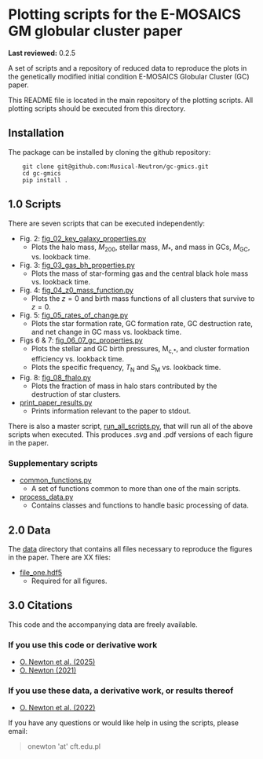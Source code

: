 # Plotting scripts for the E-MOSAICS GM globular cluster paper


**Last reviewed:** 0.2.5

A set of scripts and a repository of reduced data to reproduce the plots in the
genetically modified initial condition E-MOSAICS Globular Cluster (GC)
paper.

This README file is located in the main repository of the plotting scripts.
All plotting scripts should be executed from this directory.

## Installation

The package can be installed by cloning the github repository:

```
    git clone git@github.com:Musical-Neutron/gc-gmics.git
    cd gc-gmics
    pip install .
```

## 1.0 Scripts

There are seven scripts that can be executed independently:

* Fig. 2: [fig_02_key_galaxy_properties.py](/fig_02_key_galaxy_properties.py)
  * Plots the halo mass, <i>M</i><sub>200</sub>,
  stellar mass, <i>M</i><sub>*</sub>, and mass in GCs, <i>M</i><sub>GC</sub>,
  vs. lookback time.
* Fig. 3: [fig_03_gas_bh_properties.py](/fig_03_gas_bh_properties.py)
  * Plots the mass of star-forming gas and the central black hole mass vs.
  lookback time.
* Fig. 4: [fig_04_z0_mass_function.py](/fig_04_z0_mass_function.py)
  * Plots the $z=0$ and birth mass functions of all clusters that survive to
  $z=0$.
* Fig. 5: [fig_05_rates_of_change.py](/fig_05_rates_of_change.py)
  * Plots the star formation rate, GC formation rate, GC destruction rate, and
  net change in GC mass vs. lookback time.
* Figs 6 & 7: [fig_06_07_gc_properties.py](/fig_06_07_gc_properties.py)
  * Plots the stellar and GC birth pressures, M<sub>c,*</sub>, and cluster
  formation efficiency vs. lookback time.
  * Plots the specific frequency, <i>T</i><sub>N</sub> and <i>S</i><sub>M</sub>
  vs. lookback time.
* Fig. 8: [fig_08_fhalo.py](/fig_08_fhalo.py)
  * Plots the fraction of mass in halo stars contributed by the destruction of
  star clusters.
* [print_paper_results.py](/print_paper_results.py)
  * Prints information relevant to the paper to stdout.

There is also a master script, [run_all_scripts.py](/run_all_scripts.py),
that will run all of the above scripts when executed. This produces .svg
and .pdf versions of each figure in the paper.

### Supplementary scripts

* [common_functions.py](/common_functions.py)
  * A set of functions common to more than one of the main scripts.
* [process_data.py](/process_data.py)
  * Contains classes and functions to handle basic processing of data.

## 2.0 Data

The [data](/data) directory that contains all files necessary to reproduce the
figures in the paper. There are XX files:

* [file_one.hdf5](/data/file_one.hdf5)
  * Required for all figures.
<!-- * [17_11_z0_data.hdf5](/data/17_11_z0_data.hdf5)
  * Required for Figs. 2&ndash;4, 6 and A1.
* [ludlow2014_logc_vs_logm200h.csv](/data/ludlow2014_logc_vs_logm200h.csv)
  * Required for Figs. 4 \& A1.
* [halo_positions.hdf5](/data/halo_positions.hdf5)
  * Only required for Fig. 5.
* [gammaldi_2021_data.hdf5](/data/gammaldi_2021_data.hdf5)
  * Only required for Fig. 6. -->

## 3.0 Citations

This code and the accompanying data are freely available.

### If you use this code or derivative work

* [O. Newton et al. (2025)](DOI)
* [O. Newton (2021)](https://doi.org/10.5281/zenodo.4708338)

### If you use these data, a derivative work, or results thereof

* [O. Newton et al. (2022)](https://doi.org/10.1093/mnras/stac1316)

If you have any questions or would like help in using the scripts, please
email:
> onewton 'at' cft.edu.pl
